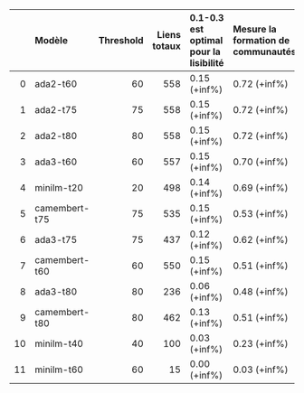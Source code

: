 |    | Modèle        |   Threshold |   Liens totaux | 0.1-0.3 est optimal pour la lisibilité   | Mesure la formation de communautés   | Équilibre des liens bidirectionnels   | Idéalement >80%   | Idéalement entre 1.5 et 2.5   | Plus élevé = meilleure répartition   | Force des liens thématiques   | Balance thématique/transversal   |   Score Global |
|---:|:--------------|------------:|---------------:|:-----------------------------------------|:-------------------------------------|:--------------------------------------|:------------------|:------------------------------|:-------------------------------------|:------------------------------|:---------------------------------|---------------:|
|  0 | ada2-t60      |          60 |            558 | 0.15 (+inf%)                             | 0.72 (+inf%)                         | 0.66 (+inf%)                          | 0.92 (-8.2%)      | 1.97 (+96.6%)                 | 5.67 (+inf%)                         | 0.52 (+inf%)                  | 0.00 (+0.0%)                     |           86.2 |
|  1 | ada2-t75      |          75 |            558 | 0.15 (+inf%)                             | 0.72 (+inf%)                         | 0.66 (+inf%)                          | 0.92 (-8.2%)      | 1.97 (+96.6%)                 | 5.67 (+inf%)                         | 0.56 (+inf%)                  | 0.00 (+0.0%)                     |           86.2 |
|  2 | ada2-t80      |          80 |            558 | 0.15 (+inf%)                             | 0.72 (+inf%)                         | 0.66 (+inf%)                          | 0.92 (-8.2%)      | 1.97 (+96.6%)                 | 5.67 (+inf%)                         | 0.39 (+inf%)                  | 0.00 (+0.0%)                     |           81.9 |
|  3 | ada3-t60      |          60 |            557 | 0.15 (+inf%)                             | 0.70 (+inf%)                         | 0.65 (+inf%)                          | 0.89 (-11.5%)     | 1.76 (+75.9%)                 | 5.65 (+inf%)                         | 0.60 (+inf%)                  | 0.00 (+0.0%)                     |           78.9 |
|  4 | minilm-t20    |          20 |            498 | 0.14 (+inf%)                             | 0.69 (+inf%)                         | 0.57 (+inf%)                          | 0.87 (-13.1%)     | 2.07 (+107.3%)                | 5.39 (+inf%)                         | 0.46 (+inf%)                  | 0.00 (+0.0%)                     |           77.9 |
|  5 | camembert-t75 |          75 |            535 | 0.15 (+inf%)                             | 0.53 (+inf%)                         | 0.56 (+inf%)                          | 0.90 (-9.8%)      | 2.19 (+118.6%)                | 5.43 (+inf%)                         | 0.37 (+inf%)                  | 0.00 (+0.0%)                     |           74.1 |
|  6 | ada3-t75      |          75 |            437 | 0.12 (+inf%)                             | 0.62 (+inf%)                         | 0.77 (+inf%)                          | 0.84 (-16.4%)     | 2.00 (+100.0%)                | 5.66 (+inf%)                         | 0.40 (+inf%)                  | 0.00 (+0.0%)                     |           74   |
|  7 | camembert-t60 |          60 |            550 | 0.15 (+inf%)                             | 0.51 (+inf%)                         | 0.55 (+inf%)                          | 0.90 (-9.8%)      | 2.19 (+118.6%)                | 5.42 (+inf%)                         | 0.33 (+inf%)                  | 0.00 (+0.0%)                     |           73.1 |
|  8 | ada3-t80      |          80 |            236 | 0.06 (+inf%)                             | 0.48 (+inf%)                         | 0.94 (+inf%)                          | 0.74 (-26.2%)     | 2.15 (+114.6%)                | 5.62 (+inf%)                         | 0.18 (+inf%)                  | 0.00 (+0.0%)                     |           53.8 |
|  9 | camembert-t80 |          80 |            462 | 0.13 (+inf%)                             | 0.51 (+inf%)                         | 0.62 (+inf%)                          | 0.62 (-37.7%)     | 2.91 (+191.2%)                | 5.44 (+inf%)                         | 0.28 (+inf%)                  | 0.00 (+0.0%)                     |           48.7 |
| 10 | minilm-t40    |          40 |            100 | 0.03 (+inf%)                             | 0.23 (+inf%)                         | 0.88 (+inf%)                          | 0.28 (-72.1%)     | 1.35 (+35.3%)                 | 5.30 (+inf%)                         | 0.03 (+inf%)                  | 0.00 (+0.0%)                     |           22.9 |
| 11 | minilm-t60    |          60 |             15 | 0.00 (+inf%)                             | 0.03 (+inf%)                         | 0.40 (+inf%)                          | 0.16 (-83.6%)     | 0.90 (-10.0%)                 | 5.40 (+inf%)                         | 0.00 (+inf%)                  | 0.00 (+0.0%)                     |           18.6 |